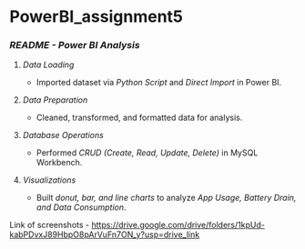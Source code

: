 # PowerBI_assignment5
### *README - Power BI Analysis*  

1. *Data Loading*  
   - Imported dataset via *Python Script* and *Direct Import* in Power BI.  

2. *Data Preparation*  
   - Cleaned, transformed, and formatted data for analysis.  

3. *Database Operations*  
   - Performed *CRUD (Create, Read, Update, Delete)* in MySQL Workbench.  

4. *Visualizations*  
   - Built *donut, bar, and line charts* to analyze *App Usage, Battery Drain, and Data Consumption*.  

Link of screenshots - https://drive.google.com/drive/folders/1kpUd-kabPDvxJ89HbpO8pArVuFn7ON_y?usp=drive_link
